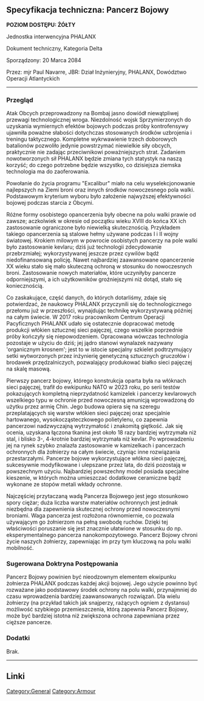 ## Specyfikacja techniczna: Pancerz Bojowy

**POZIOM DOSTĘPU: ŻÓŁTY**

Jednostka interwencyjna PHALANX

Dokument techniczny, Kategoria Delta

Sporządzony: 20 Marca 2084

Przez: mjr Paul Navarre, JBR: Dział Inżynieryjny, PHALANX, Dowództwo
Operacji Atlantyckich

------------------------------------------------------------------------

### Przegląd

Atak Obcych przeprowadzony na Bombaj jasno dowiódł niewątpliwej przewagi
technologicznej wroga. Niezdolność wojsk Sprzymierzonych do uzyskania
wymiernych efektów bojowych podczas próby kontrofensywy ujawniła poważne
słabości dotychczas stosowanych środków uzbrojenia i treningu
taktycznego. Kompletne wykrwawienie trzech doborowych batalionów
pozwoliło jedynie powstrzymać niewielkie siły obcych, praktycznie nie
zadając przeciwnikowi poważniejszych strat. Zadaniem nowotworzonych sił
PHALANX będzie zmiana tych statystyk na naszą korzyść; do czego
potrzebne będzie wszystko, co dzisiejsza ziemska technologia ma do
zaoferowania.

Powołanie do życia programu "Excalibur" miało na celu wyselekcjonowanie
najlepszych na Ziemi broni oraz innych środków nowoczesnego pola walki.
Podstawowym kryterium wyboru było założenie najwyższej efektywności
bojowej podczas starcia z Obcymi.

Różne formy osobistego opancerzenia były obecne na polu walki prawie od
zawsze; aczkolwiek w okresie od początku wieku XVIII do końca XX ich
zastosowanie ograniczone było niewielką skutecznością. Przykładem
takiego opancerzenia są stalowe hełmy używane podczas I i II wojny
światowej. Krokiem milowym w powrocie osobistych pancerzy na pole walki
było zastosowanie kevlaru; dziś już technologii zdecydowanie
przebrzmiałej; wykorzystywanej jeszcze przez cywilów bądź
niedofinansowaną policję. Nawet najbardziej zaawansowane opancerzenie XX
wieku stało się mało skuteczną ochroną w stosunku do nowoczesnych broni.
Zastosowanie nowych materiałów, które uczyniłyby pancerze
odporniejszymi, a ich użytkowników groźniejszymi niż dotąd, stało się
koniecznością.

Co zaskakujące, część danych, do których dotarliśmy, zdaje się
potwierdzać, że naukowcy PHALANX przyczynili się do technologicznego
przełomu już w przeszłości, wynajdując technikę wykorzystywaną później
na całym świecie. W 2017 roku pracownikom Centrum Operacji Pacyficznych
PHALANX udało się ostatecznie dopracować metodę produkcji włókien
sztucznej sieci pajęczej, czego wszelkie poprzednie próby kończyły się
niepowodzeniem. Opracowana wówczas technologia pozostaje w użyciu do
dziś; jej jądro stanowi wynalazek nazywany 'organicznym krosnem'; jest
to w istocie specjalny szkielet podtrzymujący setki wytworzonych przez
inżynierię genetyczną sztucznych gruczołów i brodawek przędzalniczych,
pozwalający produkować białko sieci pajęczej na skalę masową.

Pierwszy pancerz bojowy, którego konstrukcja oparta była na włóknach
sieci pajęczej, trafił do ewkipunku NATO w 2023 roku, po serii testów
pokazujących kompletną nieprzydatność kamizelek i pancerzy kevlarowych
wszelkiego typu w ochronie przed nowoczesną amunicją wprowadzoną do
użytku przez armię Chin. Jego budowa opiera się na szeregu
przeplatających się warstw włókien sieci pajęczej oraz specjalnie
hartowanego, wysokocząsteczkowego polietylenu, co zapewnia pancerzowi
nadzwyczajną wytrzymałość i znakomitą giętkość. Jak się ocenia, uzyskana
łączona tkanina jest około 18 razy bardziej wytrzymała niż stal, i
blisko 3-, 4-krotnie bardziej wytrzymała niż kevlar. Po wprowadzeniu jej
na rynek szybko znalazła zastosowanie w kamizelkach i pancerzach
ochronnych dla żołnierzy na całym świecie, czyniąc inne rozwiązania
przestarzałymi. Pancerze bojowe wykorzystujące włókna sieci pajęczej,
sukcesywnie modyfikowane i ulepszane przez lata, do dziś pozostają w
powszechnym użyciu. Najbardziej powszechny model posiada specjalne
kieszenie, w których można umieszczać dodatkowe ceramiczne bądź wykonane
ze stopów metali wkłady ochronne.

Najczęściej przytaczaną wadą Pancerza Bojowego jest jego stosunkowo
spory ciężar; duża liczba warstw materiałów ochronnych jest jednak
niezbędna dla zapewnienia skutecznej ochrony przed nowoczesnymi
broniami. Waga pancerza jest rozłożona równomiernie, co pozwala
używającym go żołnierzom na pełną swobodę ruchów. Dzięki tej właściwości
poruszanie się jest znacznie ułatwione w stosunku do np.
eksperymentalnego pancerza nanokompozytowego. Pancerz Bojowy chroni
życie naszych żołnierzy, zapewniając im przy tym kluczową na polu walki
mobilność.

### Sugerowana Doktryna Postępowania

Pancerz Bojowy powinien być nieodzownym elementem ekwipunku żołnierza
PHALANX podczas każdej akcji bojowej. Jego użycie powinno być rozważane
jako podstawowy środek ochrony na polu walki, przynajmniej do czasu
wprowadzenia bardziej zaawansowanych rozwiązań. Dla wielu żołnierzy (na
przykład takich jak snajperzy, rażących ogniem z dystansu) możliwość
szybkiego przemieszczenia, którą zapewnia Pancerz Bojowy, może być
bardziej istotna niż zwiększona ochrona zapewniana przez cięższe
pancerze.

### Dodatki

Brak.

------------------------------------------------------------------------

## Linki

[Category:General](Category:General "wikilink")
[Category:Armour](Category:Armour "wikilink")